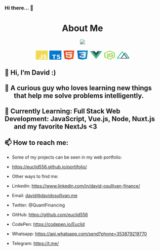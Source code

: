 ### Hi there... 👋

<h1 align="center"> About Me </h1>
  <div align="center">
   <a href="https://www.linkedin.com/in/david-osullivan-finance" target="_blank"><img src="https://img.shields.io/badge/-LinkedIn-%230077B5?style=for-the-badge&logo=linkedin&logoColor=white" target="_blank"></a>
  </div>

 <div style="display: inline_block", align="center"><br>
  <img align="center" alt="Js" height="30" width="40" src="https://raw.githubusercontent.com/devicons/devicon/master/icons/javascript/javascript-plain.svg">
  <img align="center" alt="Ts" height="30" width="40" src="https://raw.githubusercontent.com/devicons/devicon/master/icons/typescript/typescript-plain.svg">
  <img align="center" alt="HTML" height="30" width="40" src="https://raw.githubusercontent.com/devicons/devicon/master/icons/html5/html5-original.svg">
  <img align="center" alt="CSS" height="30" width="40" src="https://raw.githubusercontent.com/devicons/devicon/master/icons/css3/css3-original.svg">
  <img align="center" alt="Vuejs" height="30" width="40" src="https://raw.githubusercontent.com/devicons/devicon/master/icons/vuejs/vuejs-original.svg">
  <img align="center" alt="Node" height="30" width="40" src="https://raw.githubusercontent.com/devicons/devicon/master/icons/nodejs/nodejs-original.svg">
  <img align="center" alt="Nuxt" height="30" width="40" src="https://raw.githubusercontent.com/devicons/devicon/master/icons/nuxtjs/nuxtjs-original.svg">
 </div>
 
 <h2>👋 Hi, I’m David :) <br><br>
👀 A curious guy who loves learning new things <br>
  &nbsp; &nbsp; &nbsp;  that help me solve problems intelligently. <br><br>
🌱 Currently Learning: Full Stack Web Development: JavaScript, Vue.js, Node, Nuxt.js <br>
  &nbsp; &nbsp; &nbsp;  and my favorite NextJs <3<br><br>
📫 How to reach me: </h2>

- Some of my projects can be seen in my web portfolio: 
- https://euclid556.github.io/portifolio/


- Other ways to find me:

- Linkedin: https://www.linkedin.com/in/david-osullivan-finance/
- Email: david@davidosullivan.me
- Twitter: @QuantFinancing
- GitHub: https://github.com/euclid556
- CodePen: https://codepen.io/Euclid
- Whatsapp: https://api.whatsapp.com/send?phone=353879219770
- Telegram: https://t.me/





<!--
**Euclid556/Euclid556** is a ✨ _special_ ✨ repository because its `README.md` (this file) appears on your GitHub profile.

Here are some ideas to get you started:

- 🔭 I’m currently working on ...
- 🌱 I’m currently learning ...
- 👯 I’m looking to collaborate on ...
- 🤔 I’m looking for help with ...
- 💬 Ask me about ...
- 📫 How to reach me: ...
- 😄 Pronouns: ...
- ⚡ Fun fact: ...
-->
